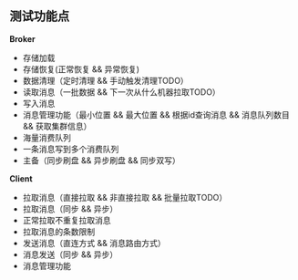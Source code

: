 ## 测试功能点 ##

**Broker**

- 存储加载
- 存储恢复(正常恢复 && 异常恢复)
- 数据清理（定时清理 && 手动触发清理TODO）
- 读取消息（一批数据 && 下一次从什么机器拉取TODO）
- 写入消息
- 消息管理功能（最小位置 && 最大位置 && 根据id查询消息 && 消息队列数目 && 获取集群信息）
- 海量消费队列
- 一条消息写到多个消费队列
- 主备（同步刷盘 && 异步刷盘 && 同步双写）


**Client**

- 拉取消息（直接拉取 && 非直接拉取 && 批量拉取TODO）
- 拉取消息（同步 && 异步）
- 正常拉取不重复拉取消息
- 拉取消息的条数限制
- 发送消息（直连方式 && 消息路由方式）
- 消息发送（同步 && 异步）
- 消息管理功能